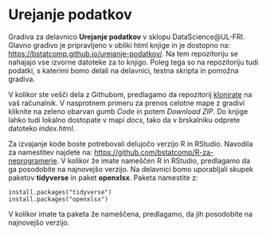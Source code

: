 # Urejanje podatkov
Gradiva za delavnico **Urejanje podatkov** v sklopu DataScience@UL-FRI. Glavno gradivo je pripravljeno v obliki html knjige in je dostopno na: https://bstatcomp.github.io/urejanje-podatkov/. Na tem repozitoriju se nahajajo vse izvorne datoteke za to knjigo. Poleg tega so na repozitoriju tudi podatki, s katerimi bomo delali na delavnici, testna skripta in pomožna gradiva.

V kolikor ste vešči dela z Githubom, predlagamo da repozitorij [klonirate](https://docs.github.com/en/github/creating-cloning-and-archiving-repositories/cloning-a-repository-from-github/cloning-a-repository) na vaš računalnik. V nasprotnem primeru za prenos celotne mape z gradivi kliknite na zeleno obarvan gumb *Code* in potem *Download ZIP*. Do knjige lahko tudi lokalno dostopate v mapi *docs*, tako da v brskalniku odprete datoteko *index.html*.

Za izvajanje kode boste potrebovali delujočo verzijo R in RStudio. Navodila za namestitev najdete na: https://github.com/bstatcomp/R-za-neprogramerje. V kolikor že imate nameščen R in RStudio, predlagamo da ga posodobite na najnovejšo verzijo. Na delavnici bomo uporabljali skupek paketov **tidyverse** in paket **openxlsx**. Paketa namestite z:

```{r, eval=FALSE}
install.packages("tidyverse")
install.packages("openxlsx")
```

V kolikor imate ta paketa že nameščena, predlagamo, da jih posodobite na najnovejšo verzijo.
